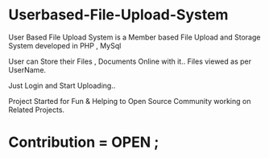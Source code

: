 # Userbased-File-Upload-System

User Based File Upload System is a Member based File Upload and Storage System developed in PHP , MySql

User can Store their Files , Documents Online with it..
Files viewed as per UserName. 

Just Login and Start Uploading..

Project Started for Fun & Helping to Open Source Community working on Related Projects.




# Contribution = OPEN ;


